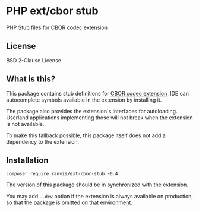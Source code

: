 # PHP ext/cbor stub

PHP Stub files for CBOR codec extension


## License

BSD 2-Clause License


## What is this?

This package contains stub definitions for [CBOR codec extension](https://github.com/ranvis/php-ext-cbor/).
IDE can autocomplete symbols available in the extension by installing it.

The package also provides the extension's interfaces for autoloading.
Userland applications implementing those will not break when the extension is not available.

To make this fallback possible, this package itself does not add a dependency to the extension.


## Installation

`
composer require ranvis/ext-cbor-stub:~0.4
`

The version of this package should be in synchronized with the extension.

You may add `--dev` option if the extension is always available on production, so that the package is omitted on that environment.
